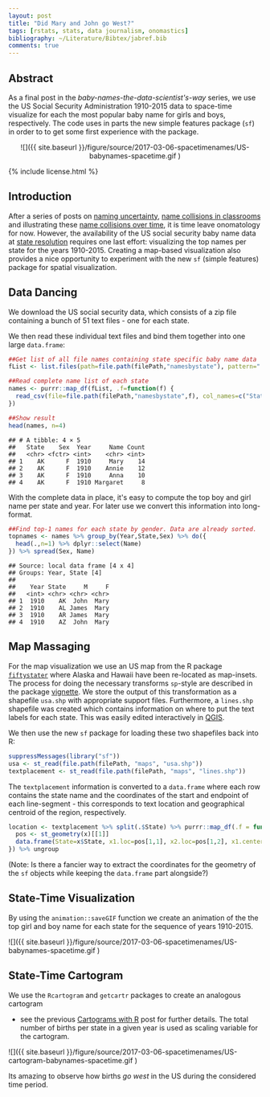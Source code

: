 ```yaml
---
layout: post
title: "Did Mary and John go West?"
tags: [rstats, stats, data journalism, onomastics]
bibliography: ~/Literature/Bibtex/jabref.bib
comments: true
---
```





## Abstract

As a final post in the *baby-names-the-data-scientist's-way* series, we
use the US Social Security Administration 1910-2015 data to space-time
visualize for each the most popular baby name for girls and boys,
respectively. The code uses in parts the new simple features package
(`sf`) in order to to get some first experience with the package.

<center>
![]({{ site.baseurl }}/figure/source/2017-03-06-spacetimenames/US-babynames-spacetime.gif )
</center>

{% include license.html %}

## Introduction

After a series of posts on
[naming uncertainty](http://staff.math.su.se/hoehle/blog/2017/02/06/onomastics.html),
[name collisions in classrooms](http://staff.math.su.se/hoehle/blog/2017/02/13/bday.html)
and illustrating these
[name collisions over time](http://staff.math.su.se/hoehle/blog/2017/03/01/morebabynames.html),
it is time leave onomatology for now. However, the availability of the
US social security baby name data at
[state resolution](https://www.ssa.gov/oact/babynames/limits.html)
requires one last effort: visualizing the top names per state for the
years 1910-2015. Creating a map-based visualization also provides a
nice opportunity to experiment with the new `sf` (simple features)
package for spatial visualization.

## Data Dancing

We download the US social security data, which consists of a zip file
containing a bunch of 51 text files - one for each state.



We then read these individual text files and bind them together into one
large `data.frame`:

```r
##Get list of all file names containing state specific baby name data
fList <- list.files(path=file.path(filePath,"namesbystate"), pattern=".TXT")

##Read complete name list of each state
names <- purrr::map_df(fList, .f=function(f) {
  read_csv(file=file.path(filePath,"namesbystate",f), col_names=c("State","Sex","Year","Name","Count"),col_types=cols(col_character(), col_factor(c("M","F")), col_integer(), col_character(), col_integer()))
})

##Show result
head(names, n=4)
```

```
## # A tibble: 4 × 5
##   State    Sex  Year     Name Count
##   <chr> <fctr> <int>    <chr> <int>
## 1    AK      F  1910     Mary    14
## 2    AK      F  1910    Annie    12
## 3    AK      F  1910     Anna    10
## 4    AK      F  1910 Margaret     8
```

With the complete data in place, it's easy to compute the top
boy and girl name per state and year. For later use we convert this
information into long-format.


```r
##Find top-1 names for each state by gender. Data are already sorted.
topnames <- names %>% group_by(Year,State,Sex) %>% do({
  head(.,n=1) %>% dplyr::select(Name)
}) %>% spread(Sex, Name)
```

```
## Source: local data frame [4 x 4]
## Groups: Year, State [4]
## 
##    Year State     M     F
##   <int> <chr> <chr> <chr>
## 1  1910    AK  John  Mary
## 2  1910    AL James  Mary
## 3  1910    AR James  Mary
## 4  1910    AZ  John  Mary
```

## Map Massaging

For the map visualization we use an US map from the R package
[`fiftystater`](https://cran.r-project.org/web/packages/fiftystater/index.html)
where Alaska and Hawaii have been re-located as map-insets. The
process for doing the necessary transforms `sp`-style are described in
the package
[vignette](https://cran.r-project.org/web/packages/fiftystater/vignettes/fiftystater.html). We
store the output of this transformation as a shapefile `usa.shp` with
appropriate support files. Furthermore, a `lines.shp` shapefile was
created which contains information on where to put the text labels for
each state. This was easily edited interactively in
[QGIS](http://www.qgis.org/en/site/).

We then use the new `sf` package for loading these two shapefiles back
into R:

```r
suppressMessages(library("sf"))
usa <- st_read(file.path(filePath, "maps", "usa.shp"))
textplacement <- st_read(file.path(filePath, "maps", "lines.shp"))
```

The `textplacement` information is converted to a `data.frame` where
each row contains the state name and the coordinates of the start and
endpoint of each line-segment - this corresponds to text location and
geographical centroid of the region, respectively.


```r
location <- textplacement %>% split(.$State) %>% purrr::map_df(.f = function(x) {
  pos <- st_geometry(x)[[1]]
  data.frame(State=x$State, x1.loc=pos[1,1], x2.loc=pos[1,2], x1.center=pos[2,1],x2.center=pos[2,2])
}) %>% ungroup
```
(Note: Is there a fancier way to extract the coordinates for the
geometry of the `sf` objects while keeping the `data.frame` part
alongside?)



## State-Time Visualization

By using the `animation::saveGIF` function we create an animation of
the the top girl and boy name for each state for the sequence of years
1910-2015.




![]({{ site.baseurl }}/figure/source/2017-03-06-spacetimenames/US-babynames-spacetime.gif )

## State-Time Cartogram

We use the `Rcartogram` and `getcartr` packages to create an analogous cartogram
- see the previous
[Cartograms with R](http://staff.math.su.se/hoehle/blog/2016/10/10/cartograms.html)
post for further details.  The total number of births per state in a
given year is used as scaling variable for the cartogram.



![]({{ site.baseurl }}/figure/source/2017-03-06-spacetimenames/US-cartogram-babynames-spacetime.gif )

Its amazing to observe how births *go west* in the US during
the considered time period.

<!-- Note: This graphic is in need for some smart text placement, e.g., by
ensuring that the bound box of the text is not in conflict with any
other bounding box. -->

